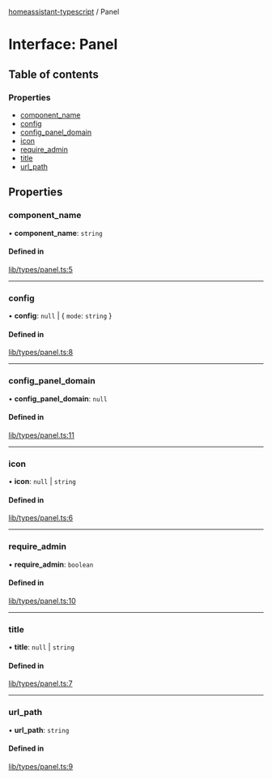 [homeassistant-typescript](../README.md) / Panel

# Interface: Panel

## Table of contents

### Properties

- [component\_name](Panel.md#component_name)
- [config](Panel.md#config)
- [config\_panel\_domain](Panel.md#config_panel_domain)
- [icon](Panel.md#icon)
- [require\_admin](Panel.md#require_admin)
- [title](Panel.md#title)
- [url\_path](Panel.md#url_path)

## Properties

### component\_name

• **component\_name**: `string`

#### Defined in

[lib/types/panel.ts:5](https://github.com/benwainwright/hass-ts/blob/7a1b65e/src/lib/types/panel.ts#L5)

___

### config

• **config**: ``null`` \| \{ `mode`: `string`  }

#### Defined in

[lib/types/panel.ts:8](https://github.com/benwainwright/hass-ts/blob/7a1b65e/src/lib/types/panel.ts#L8)

___

### config\_panel\_domain

• **config\_panel\_domain**: ``null``

#### Defined in

[lib/types/panel.ts:11](https://github.com/benwainwright/hass-ts/blob/7a1b65e/src/lib/types/panel.ts#L11)

___

### icon

• **icon**: ``null`` \| `string`

#### Defined in

[lib/types/panel.ts:6](https://github.com/benwainwright/hass-ts/blob/7a1b65e/src/lib/types/panel.ts#L6)

___

### require\_admin

• **require\_admin**: `boolean`

#### Defined in

[lib/types/panel.ts:10](https://github.com/benwainwright/hass-ts/blob/7a1b65e/src/lib/types/panel.ts#L10)

___

### title

• **title**: ``null`` \| `string`

#### Defined in

[lib/types/panel.ts:7](https://github.com/benwainwright/hass-ts/blob/7a1b65e/src/lib/types/panel.ts#L7)

___

### url\_path

• **url\_path**: `string`

#### Defined in

[lib/types/panel.ts:9](https://github.com/benwainwright/hass-ts/blob/7a1b65e/src/lib/types/panel.ts#L9)
